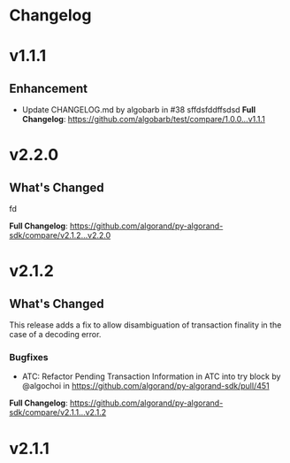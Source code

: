 # Changelog

# v1.1.1

## Enhancement

- Update CHANGELOG.md by algobarb in #38
sffdsfddffsdsd
**Full Changelog**: https://github.com/algobarb/test/compare/1.0.0...v1.1.1

# v2.2.0

## What's Changed
fd


**Full Changelog**: https://github.com/algorand/py-algorand-sdk/compare/v2.1.2...v2.2.0

# v2.1.2

## What's Changed

This release adds a fix to allow disambiguation of transaction finality in the case of a decoding error.

### Bugfixes
* ATC: Refactor Pending Transaction Information in ATC into try block by @algochoi in https://github.com/algorand/py-algorand-sdk/pull/451

**Full Changelog**: https://github.com/algorand/py-algorand-sdk/compare/v2.1.1...v2.1.2

# v2.1.1
